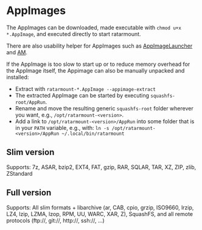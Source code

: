 # AppImages

The AppImages can be downloaded, made executable with `chmod u+x *.AppImage`, and executed directly to start ratarmount.

There are also usability helper for AppImages such as [AppImageLauncher](https://github.com/TheAssassin/AppImageLauncher) and [AM](https://github.com/ivan-hc/AM).

If the AppImage is too slow to start up or to reduce memory overhead for the AppImage itself, the Appimage can also be manually unpacked and installed:

 - Extract with `ratarmount-*.AppImage --appimage-extract`
 - The extracted AppImage can be started by executing `squashfs-root/AppRun`.
 - Rename and move the resulting generic `squashfs-root` folder wherever you want, e.g., `/opt/ratarmount-<version>`.
 - Add a link to `/opt/ratarmount-<version>/AppRun` into some folder that is in your `PATH` variable, e.g., with:
   `ln -s /opt/ratarmount-<version>/AppRun ~/.local/bin/ratarmount`

## Slim version

Supports: 7z, ASAR, bzip2, EXT4, FAT, gzip, RAR, SQLAR, TAR, XZ, ZIP, zlib, ZStandard

## Full version

Supports: All slim formats + libarchive (ar, CAB, cpio, grzip, ISO9660, lrzip, LZ4, lzip, LZMA, lzop, RPM, UU, WARC, XAR, Z), SquashFS, and all remote protocols (ftp://, git://, http://, ssh://, ...)

